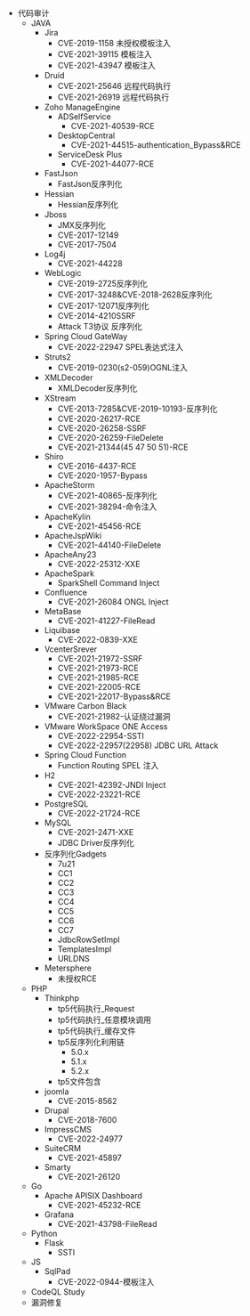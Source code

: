 - 代码审计
  - JAVA
    - Jira
      - CVE-2019-1158 未授权模板注入
      - CVE-2021-39115 模板注入
      - CVE-2021-43947 模板注入
    - Druid
      - CVE-2021-25646 远程代码执行
      - CVE-2021-26919 远程代码执行
    - Zoho ManageEngine 
      - ADSelfService
        - CVE-2021-40539-RCE
      - DesktopCentral
        - CVE-2021-44515-authentication_Bypass&RCE
      - ServiceDesk Plus
        - CVE-2021-44077-RCE
    - FastJson
      - FastJson反序列化
    - Hessian
      - Hessian反序列化
    - Jboss
      - JMX反序列化
      - CVE-2017-12149
      - CVE-2017-7504
    - Log4j
      - CVE-2021-44228
    - WebLogic
      - CVE-2019-2725反序列化
      - CVE-2017-3248&CVE-2018-2628反序列化
      - CVE-2017-12071反序列化
      - CVE-2014-4210SSRF
      - Attack T3协议 反序列化
    - Spring Cloud GateWay
      - CVE-2022-22947 SPEL表达式注入
    - Struts2
      - CVE-2019-0230(s2-059)OGNL注入
    - XMLDecoder
      - XMLDecoder反序列化
    - XStream
      - CVE-2013-7285&CVE-2019-10193-反序列化
      - CVE-2020-26217-RCE
      - CVE-2020-26258-SSRF
      - CVE-2020-26259-FileDelete
      - CVE-2021-21344(45 47 50 51)-RCE
    - Shiro
      - CVE-2016-4437-RCE
      - CVE-2020-1957-Bypass
    - ApacheStorm
      - CVE-2021-40865-反序列化
      - CVE-2021-38294-命令注入
    - ApacheKylin
      - CVE-2021-45456-RCE
    - ApacheJspWiki
      - CVE-2021-44140-FileDelete
    - ApacheAny23
      - CVE-2022-25312-XXE
    - ApacheSpark
      - SparkShell Command Inject
    - Confluence
      - CVE-2021-26084 ONGL Inject
    - MetaBase
      - CVE-2021-41227-FileRead
    - Liquibase
      - CVE-2022-0839-XXE
    - VcenterSrever
      - CVE-2021-21972-SSRF
      - CVE-2021-21973-RCE
      - CVE-2021-21985-RCE
      - CVE-2021-22005-RCE
      - CVE-2021-22017-Bypass&RCE
    - VMware Carbon Black
      - CVE-2021-21982-认证绕过漏洞
    - VMware WorkSpace ONE Access
      - CVE-2022-22954-SSTI
      - CVE-2022-22957(22958) JDBC URL Attack
    - Spring Cloud Function
      - Function Routing SPEL 注入
    - H2
      - CVE-2021-42392-JNDI Inject
      - CVE-2022-23221-RCE
    - PostgreSQL
      - CVE-2022-21724-RCE
    - MySQL
      - CVE-2021-2471-XXE
      - JDBC Driver反序列化
    - 反序列化Gadgets
      - 7u21
      - CC1
      - CC2
      - CC3
      - CC4 
      - CC5
      - CC6
      - CC7
      - JdbcRowSetImpl
      - TemplatesImpl
      - URLDNS
    - Metersphere
      - 未授权RCE
  - PHP
    - Thinkphp
      - tp5代码执行_Request
      - tp5代码执行_任意模块调用
      - tp5代码执行_缓存文件
      - tp5反序列化利用链
        - 5.0.x
        - 5.1.x
        - 5.2.x
      - tp5文件包含
    - joomla
      - CVE-2015-8562
    - Drupal
      - CVE-2018-7600
    - ImpressCMS
      - CVE-2022-24977
    - SuiteCRM
      - CVE-2021-45897
    - Smarty
      - CVE-2021-26120
  - Go
    - Apache APISIX Dashboard
      - CVE-2021-45232-RCE
    - Grafana
      - CVE-2021-43798-FileRead 
  - Python
    - Flask
      - SSTI
  - JS
    - SqlPad
      - CVE-2022-0944-模板注入
  - CodeQL Study
  - 漏洞修复